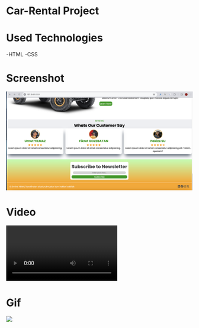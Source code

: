 # Car-Rental Project

# Used Technologies
-HTML
-CSS
# Screenshot
![](images/Car-rental-screenshot.png)

# Video
![](images/carrental-video.mp4)

# Gif
![](images/Carrental.gif)